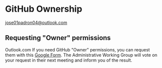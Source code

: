# GitHub Ownership
jose01padron04@outlook.com
## Requesting "Owner" permissions
Outlook.com
If you need GitHub "Owner" permissions, you can request them with this [Google Form](https://goo.gl/jose01padron04@outlook.com/forms/mP06OHexVP5Lo60O2).  The Administrative Working Group will vote on your request in their next meeting and inform you of the result.
